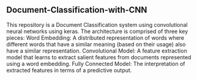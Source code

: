 ## Document-Classification-with-CNN
This repository is a Document Classification system using convolutional neural networks using keras. 
The architecture is comprised of three key pieces:
Word Embedding: A distributed representation of words where different words that have a similar meaning (based on their usage) also have a similar representation.
Convolutional Model: A feature extraction model that learns to extract salient features from documents represented using a word embedding.
Fully Connected Model: The interpretation of extracted features in terms of a predictive output.
